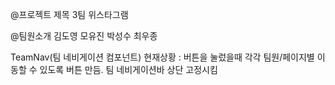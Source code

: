 @프로젝트 제목
3팀 위스타그램

@팀원소개
김도영
모유진
박성수
최우종

TeamNav(팀 네비게이션 컴포넌트)
현재상황 : 버튼을 눌렀을때 각각 팀원/페이지별 이동할 수 있도록 버튼 만듬. 팀 네비게이션바 상단 고정시킴

